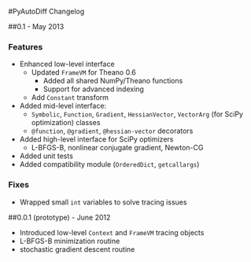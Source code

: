 #PyAutoDiff Changelog

##0.1 - May 2013

### Features

- Enhanced low-level interface
    - Updated `FrameVM` for Theano 0.6
        - Added all shared NumPy/Theano functions
        - Support for advanced indexing
    - Add `Constant` transform
- Added mid-level interface:
    - `Symbolic`, `Function`, `Gradient`, `HessianVector`, `VectorArg` (for SciPy optimization) classes
    - `@function`, `@gradient`, `@hessian-vector` decorators
- Added high-level interface for SciPy optimizers
    - L-BFGS-B, nonlinear conjugate gradient, Newton-CG
- Added unit tests
- Added compatibility module (`OrderedDict`, `getcallargs`)

### Fixes

- Wrapped small `int` variables to solve tracing issues

 

##0.0.1 (prototype) - June 2012
- Introduced low-level `Context` and `FrameVM` tracing objects
- L-BFGS-B minimization routine
- stochastic gradient descent routine

